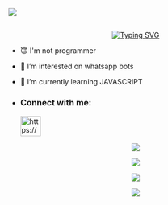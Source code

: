 [![](https://visitcount.itsvg.in/api?id=hightech-lab&icon=7&color=0)](https://visitcount.itsvg.in)


## <!-- Typing SVG -->
<p align="center">
    <a href="https://github.com/hightech-lab">
        <img align="center"
        src="https://readme-typing-svg.herokuapp.com/?size=30&width=500&lines=HI!!+I+am+Techo+..."
            alt="Typing SVG"
        />
    </a>
</p>                                
 





- 😇 I'm not programmer
 
- 👀 I’m interested on whatsapp bots

- 🌱 I’m currently learning JAVASCRIPT
- <h3 align="left">Connect with me:</h3><p>   <a href="https://wa.me/+94753420144" target="blank"><img align="center" src="https://i.ibb.co/9GmJFS1/md-5b321c98efaa6.jpg" alt="https://wa.me/+94753420144" height="40" width="40" /></a>
</p>



 <p align="center"> <a href="https://github.com/hightech-lab/hightech-lab"><img src="https://github-profile-trophy.vercel.app/?username=sanuwaofficial&no-bg=true&no-frame=false&theme=algolia"></a></p>

<p align="center"> <a href="https://github.com/hightech-lab/hightech-lab"><img  src="http://github-readme-streak-stats.herokuapp.com?user=hightech-lab&theme=github-dark-blue&hide_border=false&background=DDD9DA00&stroke=00AEFF&fire=00AEFF&ring=00AEFF&currStreakNum=00AEFF&currStreakLabel=00AEFF&sideLabels=00AEFF&dates=00AEFF&sideNums=00AEFF"></a></p>
<p align="center"> <a href="https://github.com/hightech-lab/hightech-lab"><img src="https://github-readme-stats.vercel.app/api?username=hightech-lab&theme=algolia&bg_color=DDD9DA00&text_color=00AEFF&show_icons=TRUE&icon_color=00AEFF" > </a> </p>
<p align="center"> <a href="https://github.com/hightech-lab/hightech-lab"><img src="https://github-readme-stats.vercel.app/api/top-langs/?username=hightech-lab&hide=css,html&theme=algolia&bg_color=DDD9DA00&text_color=00AEFF" > </a> </p>

